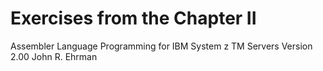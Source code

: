# Exercises from the Chapter II    
Assembler Language Programming
for
IBM System z TM Servers
Version 2.00
John R. Ehrman
